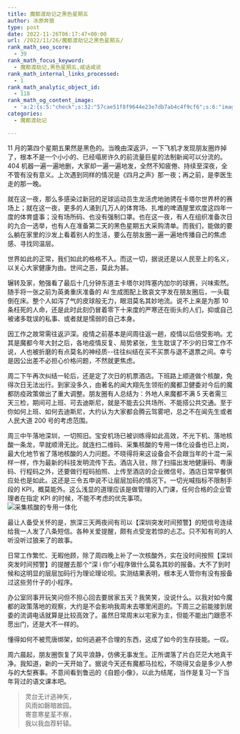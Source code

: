 ```yaml
---
title: 魔都渡劫记之黑色星期五
author: 冰原奔狼
type: post
date: 2022-11-26T06:17:47+00:00
url: /2022/11/26/魔都渡劫记之黑色星期五/
rank_math_seo_score:
  - 39
rank_math_focus_keyword:
  - 魔都渡劫记,黑色星期五,咸话咸说
rank_math_internal_links_processed:
  - 1
rank_math_analytic_object_id:
  - 118
rank_math_og_content_image:
  - 'a:2:{s:5:"check";s:32:"57cae51f8f9644e23e7db7ab4c4f9cf6";s:6:"images";a:1:{i:0;s:68:"http://salty.vip/wp-content/uploads/2022/11/WechatIMG45-225x300.jpeg";}}'
categories:
  - 魔都渡劫记

---
```

11 月的第四个星期五果然是黑色的。当晚由深返沪，一下飞机才发现朋友圈炸掉了，根本不是一个小小的、已经塌房许久的前流量巨星的法制新闻可以分流的。404 机器一遍一遍地删，大家却一遍一遍地发，全然不知疲倦、持续至深夜，全不管有没有意义。上次遇到同样的情况是《四月之声》那一夜；再之前，是李医生走的那一晚。

就在这一夜，那么多感染过新冠的足球运动员生龙活虎地驰骋在卡塔尔世界杯的赛场上；就在这一夜，更多的人涌到几万人的体育场、扎堆的啤酒屋里欢度这四年一度的体育盛事；没有场所码、也没有强制口罩。也在这一夜，有人在组织准备次日的九合一选举，也有人在准备第二天的黑色星期五大采购清单。而我们，能做的要么躺在家里的沙发上看着别人的生活，要么在朋友圈一遍一遍地传播自己的焦虑感、寻找同温层。

世界如此的正常，我们如此的格格不入。而这一切，据说还是以人民至上的名义，以关心大家健康为由。世间之恶，莫此为甚。

辗转及家，勉强看了最后十几分钟东道主卡塔尔对阵塞内加尔的球赛，兴味索然。随手将一张之前为英勇重庆准备的 AI 生成图配上致哀文字发在朋友圈后，一头载倒在床。整个人如泻了气的皮球般无力，眼泪莫名其妙地流。说不上来是为那 10 条枉死的人命，还是此时此刻仍冒着零下十来度的严寒还在街头的人们，抑或自己被诸多耽误的私事、或者就是懦弱的自己本身。

因工作之故常需往返沪深。疫情之前基本是间周往返一趟，疫情以后倍受影响。尤其是魔都今年大封之后，各地疫情反复、局势紧张，生生耽误了不少的日常工作不说，人也被折磨的有点莫名的神经质--往往纠结在买不买票与退不退票之间。幸亏是因公出差不必担心价格问题，不然就更焦虑。

周二下午再次纠结一轮后，还是定了次日的机票酒店。下班路上顺道做个核酸，免得次日无法出行。到家没多久，由著名的闻大翔先生领衔的魔都卫健委对今后的魔都防疫政策做出了重大调整。朋友圈有人总结为：外地人来魔都不满 5 天者需三天三检，期间可上班、可去迪斯尼，就是不能去公共场所、不能搭公共交通。至于你如何上班、如何去迪斯尼，大约认为大家都会腾云驾雾吧，总之不在闻先生或者人民大道 200 号的考虑范围。

周三中午落地深圳，一切照旧。宝安机场已被训练得如此高效，不光下机、落地核酸一条龙，早就顺滑无比。就连扫二维码、采集核酸的专用一体化设备也已上岗，最大化地节省了落地核酸的人力问题。不晓得将来这设备会不会跟当年的十混一采样一样，作为最新的科技发明流传下去。酒店入驻，除了扫描出发地健康码、粤康码、行程码之外，还要做行程码拍照、上传至酒店的企业微信号。酒店日常早餐供应处也是如此。这还是三令五申说不让层层加码的情况下。一切光喊指标不限制手段的 KPI，概莫能外。这么浅显的道理应该是做管理的入门课，任何合格的企业管理者在指定 KPI 的时候，不能不考虑的优先事项。  
<img decoding="async" src="https://i0.wp.com/salty.vip/wp-content/uploads/2022/11/WechatIMG45.jpeg?resize=225%2C300" alt="采集核酸的专用一体化" data-recalc-dims="1" /> 

最让人备受关怀的是，旅深三天两夜间有司以【深圳突发时间预警】的短信号连续给我一人发了八条短信。各种关爱提醒，颇有点受宠若惊的忐忑。只不知有司的人听没听过狼来了的故事。

日常工作繁忙、无暇他顾，除了周四晚上补了一次核酸外，实在没时间按照【深圳突发时间预警】的提醒去那个“深 i 你”小程序做什么莫名其妙的报备。大不了到时候和这明显的层层加码行为理论理论呗。实测结果表明，根本无人管你有没有报备过这些劳什子的小程序。  
<img decoding="async" src="https://i0.wp.com/salty.vip/wp-content/uploads/2022/11/WechatIMG44.png?resize=139%2C300" alt="" data-recalc-dims="1" /> 

办公室同事开玩笑问但不担心回去要居家五天？我笑笑，没说什么。以我对如今魔都的政策落地的观察，大约是不会影响我周末去哪里闲逛的。下周三之前能接到居委的流调电话就算是比较高效了。虽然日常周末以宅家为主，但能不能出门跟愿不愿出门，还是大不一样的。

懂得如何不被荒唐绑架，如何逃避不合理的东西，这成了如今的生存技能。一叹。

周六晨起，朋友圈恢复了风平浪静，仿佛无事发生。正所谓落了片白茫茫大地真干净。我知道，新的一天开始了。据说今天还有魔都马拉松，不晓得又会是多少人参与的大型赛事。不意间看到鲁迅的《自题小像》，以此为结尾，当作是复习一下当年背过的语文课本吧。

> 灵台无计逃神矢，  
> 风雨如磐暗故园。  
> 寄意寒星荃不察，  
> 我以我血荐轩辕。

<img decoding="async" src="https://i0.wp.com/salty.vip/wp-content/uploads/2022/11/chongqing0_0000-249-2.jpg?resize=180%2C300" alt="" data-recalc-dims="1" />  
<img decoding="async" src="https://i0.wp.com/salty.vip/wp-content/uploads/2022/11/chongqing0_0000-249-1.jpg?resize=180%2C300" alt="" data-recalc-dims="1" />